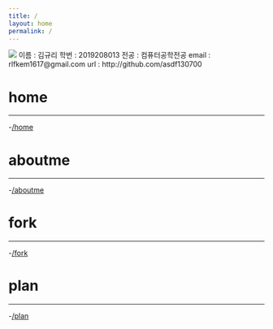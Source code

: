 ```yaml
---
title: /
layout: home
permalink: /
---
```

<img src="https://asdf130700.github.io/img.png">
이름 : 김규리
학번 : 2019208013
전공 : 컴퓨터공학전공
email : rlfkem1617@gmail.com
url : http://github.com/asdf130700

# home
***
-<a href="/asdf130700.github.io/index">/home</a>
# aboutme
***
-<a href="/asdf130700.github.io/aboutme">/aboutme</a>
# fork
***
-<a href="/asdf130700.github.io/fork">/fork</a>
# plan
***
-<a href="/asdf130700.github.io/plan">/plan</a>
